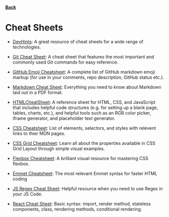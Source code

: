 **[Back](/README.md/)**

# Cheat Sheets

- [DevHints](https://devhints.io/): A great resource of cheat sheets for a wide range of technologies.

- [Git Cheat Sheet](https://education.github.com/git-cheat-sheet-education.pdf): A cheat sheet that features the most important and commonly used Git commands for easy reference.
- [GitHub Emoji Cheatsheet](https://gist.github.com/rxaviers/7360908): A complete list of GitHub markdown emoji markup (for use in your comments, repo description, GitHub status etc.).
- [Markdown Cheat Sheet](https://guides.github.com/pdfs/markdown-cheatsheet-online.pdf): Everything you need to know about Markdown laid out in a PDF format.

- [HTMLCheatSheet](https://htmlcheatsheet.com/): A reference sheet for HTML, CSS, and JavaScript that includes helpful code structures (e.g. for setting up a blank page, tables, charts, etc.), and helpful tools such as an RGB color picker, iframe generator, and placeholder text generator.

- [CSS Cheatsheet](http://overapi.com/css): List of elements, selectors, and styles with relevent links to thier MDN pages.
- [CSS Grid Cheatsheet](http://grid.malven.co): Learn all about the properties available in CSS Grid Layout through simple visual examples.

* [Flexbox Cheatsheet](https://darekkay.com/dev/flexbox-cheatsheet.html): A brilliant visual resource for mastering CSS flexbox.

* [Emmet Cheatsheet](https://docs.emmet.io/cheat-sheet/): The most relevant Emmet syntax for faster HTML coding

- [JS Regex Cheat Sheet](https://devinduct.com/cheatsheet/10/regex): Helpful resource when you need to use Regex in your JS Code.

- [React Cheat Sheet](https://ihatetomatoes.net/wp-content/uploads/2017/01/react-cheat-sheet.pdf): Basic syntax: import, render method, stateless components, class, rendering methods, conditional rendering.
